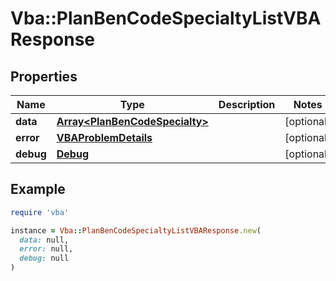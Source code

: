 # Vba::PlanBenCodeSpecialtyListVBAResponse

## Properties

| Name | Type | Description | Notes |
| ---- | ---- | ----------- | ----- |
| **data** | [**Array&lt;PlanBenCodeSpecialty&gt;**](PlanBenCodeSpecialty.md) |  | [optional] |
| **error** | [**VBAProblemDetails**](VBAProblemDetails.md) |  | [optional] |
| **debug** | [**Debug**](Debug.md) |  | [optional] |

## Example

```ruby
require 'vba'

instance = Vba::PlanBenCodeSpecialtyListVBAResponse.new(
  data: null,
  error: null,
  debug: null
)
```

